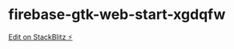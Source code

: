 # firebase-gtk-web-start-xgdqfw

[Edit on StackBlitz ⚡️](https://stackblitz.com/edit/firebase-gtk-web-start-xgdqfw)